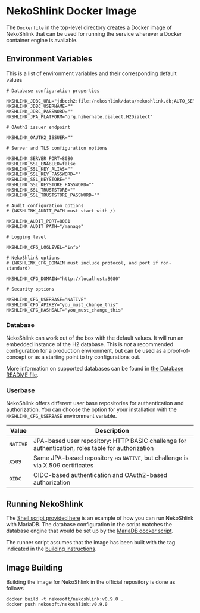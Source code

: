 # NekoShlink Docker Image

The `Dockerfile` in the top-level directory creates a Docker image of NekoShlink
that can be used for running the service wherever a Docker container engine is
available.

## Environment Variables

This is a list of environment variables and their corresponding default values

```properties
# Database configuration properties

NKSHLINK_JDBC_URL="jdbc:h2:file:/nekoshlink/data/nekoshlink.db;AUTO_SERVER=TRUE"
NKSHLINK_JDBC_USERNAME=""
NKSHLINK_JDBC_PASSWORD=""
NKSHLINK_JPA_PLATFORM="org.hibernate.dialect.H2Dialect"

# OAuth2 issuer endpoint

NKSHLINK_OAUTH2_ISSUER=""

# Server and TLS configuration options

NKSHLINK_SERVER_PORT=8080
NKSHLINK_SSL_ENABLED=false
NKSHLINK_SSL_KEY_ALIAS=""
NKSHLINK_SSL_KEY_PASSWORD=""
NKSHLINK_SSL_KEYSTORE=""
NKSHLINK_SSL_KEYSTORE_PASSWORD=""
NKSHLINK_SSL_TRUSTSTORE=""
NKSHLINK_SSL_TRUSTSTORE_PASSWORD=""

# Audit configuration options
# (NKSHLINK_AUDIT_PATH must start with /)

NKSHLINK_AUDIT_PORT=8081
NKSHLINK_AUDIT_PATH="/manage"

# Logging level

NKSHLINK_CFG_LOGLEVEL="info"

# NekoShlink options
# (NKSHLINK_CFG_DOMAIN must include protocol, and port if non-standard)

NKSHLINK_CFG_DOMAIN="http://localhost:8080"

# Security options

NKSHLINK_CFG_USERBASE="NATIVE"
NKSHLINK_CFG_APIKEY="you_must_change_this"
NKSHLINK_CFG_HASHSALT="you_must_change_this"
```

### Database

NekoShlink can work out of the box with the default values. It will run an
embedded instance of the H2 database. This is *not* a recommended configuration
for a production environment, but can be used as a proof-of-concept or as a
starting point to try configurations out.

More information on supported databases can be found in [the Database README file](../data/README.md).

### Userbase

NekoShlink offers different user base repositories for authentication and authorization. You can choose
the option for your installation with the `NKSHLINK_CFG_USERBASE` environment variable.

| Value    | Description                                                                                        |
|----------|----------------------------------------------------------------------------------------------------|
| `NATIVE` | JPA-based user repository: HTTP BASIC challenge for authentication, roles table for authorization  |
| `X509`   | Same JPA-based repository as `NATIVE`, but challenge is via X.509 certificates                     |
| `OIDC`   | OIDC-based authentication and OAuth2-based authorization                                           |

## Running NekoShlink

The [Shell script provided here](docker_run_nekoshlink.sh) is an example of how you can run NekoShlink
with MariaDB. The database configuration in the script matches the database engine that would be set up
by the [MariaDB docker script](../data/docker_mariadb.sh).

The runner script assumes that the image has been built with the tag indicated in the
[building instructions](#image-building).

## Image Building

Building the image for NekoShlink in the official repository is done as follows

```shell
docker build -t nekosoft/nekoshlink:v0.9.0 .
docker push nekosoft/nekoshlink:v0.9.0
```
